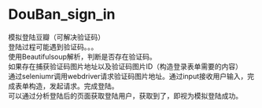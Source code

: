 # DouBan_sign_in
模拟登陆豆瓣（可解决验证码）</br>
登陆过程可能遇到验证码。。。</br>
使用Beautifulsoup解析，判断是否存在验证码。</br>
如果存在捕获验证码图片地址以及验证码图片ID（构造登录表单需要的内容）</br>
通过seleniumr调用webdriver请求验证码图片地址。通过input接收用户输入，完成表单构造，发起请求。完成登陆。</br>
可以通过分析登陆后的页面获取登陆用户，获取到了，即视为模拟登陆成功。</br>

